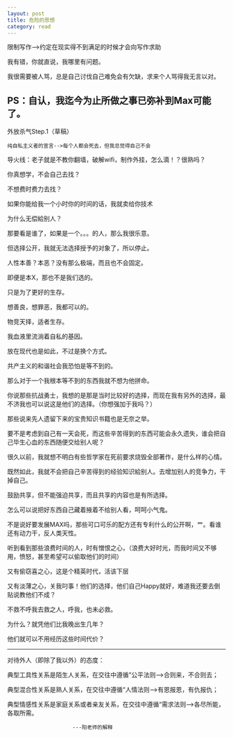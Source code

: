 ```yaml
---
layout: post
title: 危险的思想
category: read
---
```

限制写作-->约定在现实得不到满足的时候才会向写作求助

我有错，你就直说，我哪里有问题。

我很需要被人骂，总是自己讨伐自己难免会有欠缺，求来个人骂得我无言以对。

PS：自认，我迄今为止所做之事已弥补到Max可能了。
---
外放杀气Step.1（草稿）

`纯自私主义者的宣言-->每个人都会死去，但我总觉得自己不会`

导火线：老子就是不教你翻墙，破解wifi，制作外挂，怎么滴！？很熟吗？

你真想学，不会自己去找？

不想费时费力去找？

如果你能给我一个小时你的时间的话，我就卖给你技术

为什么无偿給别人？

那要看是谁了，如果是一个。。。的人，那么我很乐意。

但选择公开，我就无法选择授予的对象了，所以停止。

人性本善？本恶？没有那么极端，而且也不会固定。

即便是本X，那也不是我们选的。

只是为了更好的生存。

想善良，想罪恶，我都可以的。

物竞天择，适者生存。

我血液里流淌着自私的基因。

放在现代也是如此，不过是换个方式。

共产主义的和谐社会我恐怕是等不到的。

那么对于一个我根本等不到的东西我就不想为他拼命。

你说那些抗战勇士，我想的是那是当时比较好的选择，而现在我有另外的选择，最不济我也可以说这是他们的选择。（你想强加于我吗？）

那些说来先人遗留下来的宝贵知识书籍也是无奈之举。

要不是考虑到自己有一天会死，而这些辛苦得到的东西可能会永久遗失，谁会把自己毕生心血的东西随便交给别人呢？

很久以前，我就想不明白有些哲学家在死前要求烧毁全部著作，是什么样的心情。

既然如此，我就不会把自己辛苦得到的经验知识給别人。去增加别人的竞争力，干掉自己。

鼓励共享，但不能强迫共享，而且共享的内容也是有所选择。

怎么可以说把好东西自己藏着掖着不给别人看，呵呵小气鬼。

不是说好要发展MAX吗，那些可口可乐的配方还有专利什么的公开啊，艹。看谁还有动力干，反人类天性。

听到看到那些浪费时间的人，时有憎恨之心，（浪费大好时光，而我时间又不够用，愤怒，甚至希望可以偷取他们的时间）

又有偷窃喜之心，这是个精英时代，活该下层

又有淡薄之心，关我叼事！他们的选择，他们自己Happy就好，难道我还要去倒贴说教他们不成？

不救不呼我去救之人，呼我，也未必救。

为什么？就凭他们比我晚出生几年？

他们就可以不用经历这些时间代价？

---
对待外人（即除了我以外）的态度：

典型工具性关系是陌生人关系，在交往中遵循”公平法则-->合则来，不合则去；

典型混合性关系是熟人关系，在交往中遵循“人情法则-->有恩报恩，有仇报仇；

典型情感性关系是家庭关系或者亲友关系，在交往中遵循“需求法则-->各尽所能，各取所需。

                         ---阳老师的解释

